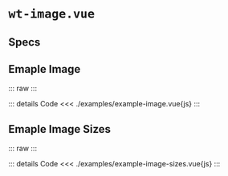 <script setup>
import Specs from './component-specs.vue';
import ExampleImage from './examples/example-image.vue';
import ExampleImageSizes from './examples/example-image-sizes.vue';
</script>

# `wt-image.vue`

## Specs

<Specs />

## Emaple Image

::: raw
<ExampleImage />
:::

::: details Code
<<< ./examples/example-image.vue{js}
:::

## Emaple Image Sizes

::: raw
<ExampleImageSizes />
:::

::: details Code
<<< ./examples/example-image-sizes.vue{js}
:::
